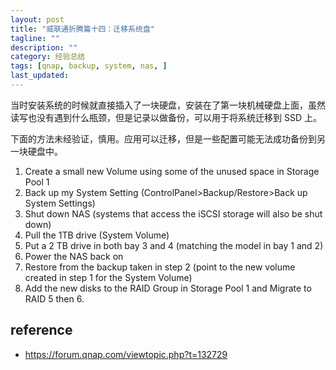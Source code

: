 ```yaml
---
layout: post
title: "威联通折腾篇十四：迁移系统盘"
tagline: ""
description: ""
category: 经验总结
tags: [qnap, backup, system, nas, ]
last_updated:
---
```


当时安装系统的时候就直接插入了一块硬盘，安装在了第一块机械硬盘上面，虽然读写也没有遇到什么瓶颈，但是记录以做备份，可以用于将系统迁移到 SSD 上。

下面的方法未经验证，慎用。应用可以迁移，但是一些配置可能无法成功备份到另一块硬盘中。

1. Create a small new Volume using some of the unused space in Storage Pool 1
2. Back up my System Setting (ControlPanel>Backup/Restore>Back up System Settings)
3. Shut down NAS (systems that access the iSCSI storage will also be shut down)
4. Pull the 1TB drive (System Volume)
5. Put a 2 TB drive in both bay 3 and 4 (matching the model in bay 1 and 2)
6. Power the NAS back on
7. Restore from the backup taken in step 2 (point to the new volume created in step 1 for the System Volume)
8. Add the new disks to the RAID Group in Storage Pool 1 and Migrate to RAID 5 then 6.


## reference

- <https://forum.qnap.com/viewtopic.php?t=132729>
